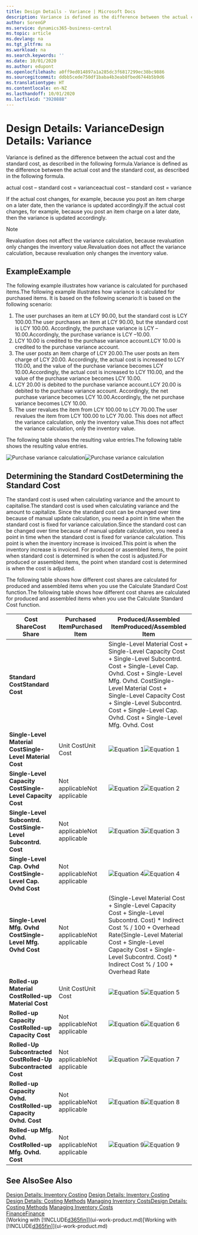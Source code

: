 ```yaml
---
title: Design Details - Variance | Microsoft Docs
description: Variance is defined as the difference between the actual cost and the standard cost, as described in the following formula.
author: SorenGP
ms.service: dynamics365-business-central
ms.topic: article
ms.devlang: na
ms.tgt_pltfrm: na
ms.workload: na
ms.search.keywords: ''
ms.date: 10/01/2020
ms.author: edupont
ms.openlocfilehash: a0ff9ed014897a1a285dc3f6817299ec38bc9886
ms.sourcegitcommit: ddbb5cede750df1baba4b3eab8fbed6744b5b9d6
ms.translationtype: HT
ms.contentlocale: en-NZ
ms.lasthandoff: 10/01/2020
ms.locfileid: "3920888"
---
```

# <a name="design-details-variance"></a><span data-ttu-id="f2db7-103">Design Details: Variance</span><span class="sxs-lookup"><span data-stu-id="f2db7-103">Design Details: Variance</span></span>
<span data-ttu-id="f2db7-104">Variance is defined as the difference between the actual cost and the standard cost, as described in the following formula.</span><span class="sxs-lookup"><span data-stu-id="f2db7-104">Variance is defined as the difference between the actual cost and the standard cost, as described in the following formula.</span></span>  

 <span data-ttu-id="f2db7-105">actual cost – standard cost = variance</span><span class="sxs-lookup"><span data-stu-id="f2db7-105">actual cost – standard cost = variance</span></span>  

 <span data-ttu-id="f2db7-106">If the actual cost changes, for example, because you post an item charge on a later date, then the variance is updated accordingly.</span><span class="sxs-lookup"><span data-stu-id="f2db7-106">If the actual cost changes, for example, because you post an item charge on a later date, then the variance is updated accordingly.</span></span>  

> [!NOTE]  
>  <span data-ttu-id="f2db7-107">Revaluation does not affect the variance calculation, because revaluation only changes the inventory value.</span><span class="sxs-lookup"><span data-stu-id="f2db7-107">Revaluation does not affect the variance calculation, because revaluation only changes the inventory value.</span></span>  

## <a name="example"></a><span data-ttu-id="f2db7-108">Example</span><span class="sxs-lookup"><span data-stu-id="f2db7-108">Example</span></span>  
 <span data-ttu-id="f2db7-109">The following example illustrates how variance is calculated for purchased items.</span><span class="sxs-lookup"><span data-stu-id="f2db7-109">The following example illustrates how variance is calculated for purchased items.</span></span> <span data-ttu-id="f2db7-110">It is based on the following scenario:</span><span class="sxs-lookup"><span data-stu-id="f2db7-110">It is based on the following scenario:</span></span>  

1.  <span data-ttu-id="f2db7-111">The user purchases an item at LCY 90.00, but the standard cost is LCY 100.00.</span><span class="sxs-lookup"><span data-stu-id="f2db7-111">The user purchases an item at LCY 90.00, but the standard cost is LCY 100.00.</span></span> <span data-ttu-id="f2db7-112">Accordingly, the purchase variance is LCY –10.00.</span><span class="sxs-lookup"><span data-stu-id="f2db7-112">Accordingly, the purchase variance is LCY –10.00.</span></span>  
2.  <span data-ttu-id="f2db7-113">LCY 10.00 is credited to the purchase variance account.</span><span class="sxs-lookup"><span data-stu-id="f2db7-113">LCY 10.00 is credited to the purchase variance account.</span></span>  
3.  <span data-ttu-id="f2db7-114">The user posts an item charge of LCY 20.00.</span><span class="sxs-lookup"><span data-stu-id="f2db7-114">The user posts an item charge of LCY 20.00.</span></span> <span data-ttu-id="f2db7-115">Accordingly, the actual cost is increased to LCY 110.00, and the value of the purchase variance becomes LCY 10.00.</span><span class="sxs-lookup"><span data-stu-id="f2db7-115">Accordingly, the actual cost is increased to LCY 110.00, and the value of the purchase variance becomes LCY 10.00.</span></span>  
4.  <span data-ttu-id="f2db7-116">LCY 20.00 is debited to the purchase variance account.</span><span class="sxs-lookup"><span data-stu-id="f2db7-116">LCY 20.00 is debited to the purchase variance account.</span></span> <span data-ttu-id="f2db7-117">Accordingly, the net purchase variance becomes LCY 10.00.</span><span class="sxs-lookup"><span data-stu-id="f2db7-117">Accordingly, the net purchase variance becomes LCY 10.00.</span></span>  
5.  <span data-ttu-id="f2db7-118">The user revalues the item from LCY 100.00 to LCY 70.00.</span><span class="sxs-lookup"><span data-stu-id="f2db7-118">The user revalues the item from LCY 100.00 to LCY 70.00.</span></span> <span data-ttu-id="f2db7-119">This does not affect the variance calculation, only the inventory value.</span><span class="sxs-lookup"><span data-stu-id="f2db7-119">This does not affect the variance calculation, only the inventory value.</span></span>  

 <span data-ttu-id="f2db7-120">The following table shows the resulting value entries.</span><span class="sxs-lookup"><span data-stu-id="f2db7-120">The following table shows the resulting value entries.</span></span>  

 <span data-ttu-id="f2db7-121">![Purchase variance calculation](media/design_details_inventory_costing_11_purchase_variance.png "Purchase variance calculation")</span><span class="sxs-lookup"><span data-stu-id="f2db7-121">![Purchase variance calculation](media/design_details_inventory_costing_11_purchase_variance.png "Purchase variance calculation")</span></span>  

## <a name="determining-the-standard-cost"></a><span data-ttu-id="f2db7-122">Determining the Standard Cost</span><span class="sxs-lookup"><span data-stu-id="f2db7-122">Determining the Standard Cost</span></span>  
 <span data-ttu-id="f2db7-123">The standard cost is used when calculating variance and the amount to capitalise.</span><span class="sxs-lookup"><span data-stu-id="f2db7-123">The standard cost is used when calculating variance and the amount to capitalize.</span></span> <span data-ttu-id="f2db7-124">Since the standard cost can be changed over time because of manual update calculation, you need a point in time when the standard cost is fixed for variance calculation.</span><span class="sxs-lookup"><span data-stu-id="f2db7-124">Since the standard cost can be changed over time because of manual update calculation, you need a point in time when the standard cost is fixed for variance calculation.</span></span> <span data-ttu-id="f2db7-125">This point is when the inventory increase is invoiced.</span><span class="sxs-lookup"><span data-stu-id="f2db7-125">This point is when the inventory increase is invoiced.</span></span> <span data-ttu-id="f2db7-126">For produced or assembled items, the point when standard cost is determined is when the cost is adjusted.</span><span class="sxs-lookup"><span data-stu-id="f2db7-126">For produced or assembled items, the point when standard cost is determined is when the cost is adjusted.</span></span>  

 <span data-ttu-id="f2db7-127">The following table shows how different cost shares are calculated for produced and assembled items when you use the Calculate Standard Cost function.</span><span class="sxs-lookup"><span data-stu-id="f2db7-127">The following table shows how different cost shares are calculated for produced and assembled items when you use the Calculate Standard Cost function.</span></span>  

|<span data-ttu-id="f2db7-128">Cost Share</span><span class="sxs-lookup"><span data-stu-id="f2db7-128">Cost Share</span></span>|<span data-ttu-id="f2db7-129">Purchased Item</span><span class="sxs-lookup"><span data-stu-id="f2db7-129">Purchased Item</span></span>|<span data-ttu-id="f2db7-130">Produced/Assembled Item</span><span class="sxs-lookup"><span data-stu-id="f2db7-130">Produced/Assembled Item</span></span>|  
|----------------|--------------------|------------------------------|  
|<span data-ttu-id="f2db7-131">**Standard Cost**</span><span class="sxs-lookup"><span data-stu-id="f2db7-131">**Standard Cost**</span></span>||<span data-ttu-id="f2db7-132">Single-Level Material Cost + Single-Level Capacity Cost + Single-Level Subcontrd. Cost + Single-Level Cap. Ovhd. Cost + Single-Level Mfg. Ovhd. Cost</span><span class="sxs-lookup"><span data-stu-id="f2db7-132">Single-Level Material Cost + Single-Level Capacity Cost + Single-Level Subcontrd. Cost + Single-Level Cap. Ovhd. Cost + Single-Level Mfg. Ovhd. Cost</span></span>|  
|<span data-ttu-id="f2db7-133">**Single-Level Material Cost**</span><span class="sxs-lookup"><span data-stu-id="f2db7-133">**Single-Level Material Cost**</span></span>|<span data-ttu-id="f2db7-134">Unit Cost</span><span class="sxs-lookup"><span data-stu-id="f2db7-134">Unit Cost</span></span>|<span data-ttu-id="f2db7-135">![Equation 1](media/design_details_inventory_costing_11_equation_1.png "Equation 1")</span><span class="sxs-lookup"><span data-stu-id="f2db7-135">![Equation 1](media/design_details_inventory_costing_11_equation_1.png "Equation 1")</span></span>|  
|<span data-ttu-id="f2db7-136">**Single-Level Capacity Cost**</span><span class="sxs-lookup"><span data-stu-id="f2db7-136">**Single-Level Capacity Cost**</span></span>|<span data-ttu-id="f2db7-137">Not applicable</span><span class="sxs-lookup"><span data-stu-id="f2db7-137">Not applicable</span></span>|<span data-ttu-id="f2db7-138">![Equation 2](media/design_details_inventory_costing_11_equation_2.png "Equation 2")</span><span class="sxs-lookup"><span data-stu-id="f2db7-138">![Equation 2](media/design_details_inventory_costing_11_equation_2.png "Equation 2")</span></span>|  
|<span data-ttu-id="f2db7-139">**Single-Level Subcontrd. Cost**</span><span class="sxs-lookup"><span data-stu-id="f2db7-139">**Single-Level Subcontrd. Cost**</span></span>|<span data-ttu-id="f2db7-140">Not applicable</span><span class="sxs-lookup"><span data-stu-id="f2db7-140">Not applicable</span></span>|<span data-ttu-id="f2db7-141">![Equation 3](media/design_details_inventory_costing_11_equation_3.png "Equation 3")</span><span class="sxs-lookup"><span data-stu-id="f2db7-141">![Equation 3](media/design_details_inventory_costing_11_equation_3.png "Equation 3")</span></span>|  
|<span data-ttu-id="f2db7-142">**Single-Level Cap. Ovhd Cost**</span><span class="sxs-lookup"><span data-stu-id="f2db7-142">**Single-Level Cap. Ovhd Cost**</span></span>|<span data-ttu-id="f2db7-143">Not applicable</span><span class="sxs-lookup"><span data-stu-id="f2db7-143">Not applicable</span></span>|<span data-ttu-id="f2db7-144">![Equation 4](media/design_details_inventory_costing_11_equation_4.png "Equation 4")</span><span class="sxs-lookup"><span data-stu-id="f2db7-144">![Equation 4](media/design_details_inventory_costing_11_equation_4.png "Equation 4")</span></span>|  
|<span data-ttu-id="f2db7-145">**Single-Level Mfg. Ovhd Cost**</span><span class="sxs-lookup"><span data-stu-id="f2db7-145">**Single-Level Mfg. Ovhd Cost**</span></span>|<span data-ttu-id="f2db7-146">Not applicable</span><span class="sxs-lookup"><span data-stu-id="f2db7-146">Not applicable</span></span>|<span data-ttu-id="f2db7-147">(Single-Level Material Cost + Single-Level Capacity Cost + Single-Level Subcontrd. Cost) \* Indirect Cost % / 100 + Overhead Rate</span><span class="sxs-lookup"><span data-stu-id="f2db7-147">(Single-Level Material Cost + Single-Level Capacity Cost + Single-Level Subcontrd. Cost) \* Indirect Cost % / 100 + Overhead Rate</span></span>|  
|<span data-ttu-id="f2db7-148">**Rolled-up Material Cost**</span><span class="sxs-lookup"><span data-stu-id="f2db7-148">**Rolled-up Material Cost**</span></span>|<span data-ttu-id="f2db7-149">Unit Cost</span><span class="sxs-lookup"><span data-stu-id="f2db7-149">Unit Cost</span></span>|<span data-ttu-id="f2db7-150">![Equation 5](media/design_details_inventory_costing_11_equation_5.png "Equation 5")</span><span class="sxs-lookup"><span data-stu-id="f2db7-150">![Equation 5](media/design_details_inventory_costing_11_equation_5.png "Equation 5")</span></span>|  
|<span data-ttu-id="f2db7-151">**Rolled-up Capacity Cost**</span><span class="sxs-lookup"><span data-stu-id="f2db7-151">**Rolled-up Capacity Cost**</span></span>|<span data-ttu-id="f2db7-152">Not applicable</span><span class="sxs-lookup"><span data-stu-id="f2db7-152">Not applicable</span></span>|<span data-ttu-id="f2db7-153">![Equation 6](media/design_details_inventory_costing_11_equation_6.png "Equation 6")</span><span class="sxs-lookup"><span data-stu-id="f2db7-153">![Equation 6](media/design_details_inventory_costing_11_equation_6.png "Equation 6")</span></span>|  
|<span data-ttu-id="f2db7-154">**Rolled-Up Subcontracted Cost**</span><span class="sxs-lookup"><span data-stu-id="f2db7-154">**Rolled-Up Subcontracted Cost**</span></span>|<span data-ttu-id="f2db7-155">Not applicable</span><span class="sxs-lookup"><span data-stu-id="f2db7-155">Not applicable</span></span>|<span data-ttu-id="f2db7-156">![Equation 7](media/design_details_inventory_costing_11_equation_7.png "Equation 7")</span><span class="sxs-lookup"><span data-stu-id="f2db7-156">![Equation 7](media/design_details_inventory_costing_11_equation_7.png "Equation 7")</span></span>|  
|<span data-ttu-id="f2db7-157">**Rolled-up Capacity Ovhd. Cost**</span><span class="sxs-lookup"><span data-stu-id="f2db7-157">**Rolled-up Capacity Ovhd. Cost**</span></span>|<span data-ttu-id="f2db7-158">Not applicable</span><span class="sxs-lookup"><span data-stu-id="f2db7-158">Not applicable</span></span>|<span data-ttu-id="f2db7-159">![Equation 8](media/design_details_inventory_costing_11_equation_8.png "Equation 8")</span><span class="sxs-lookup"><span data-stu-id="f2db7-159">![Equation 8](media/design_details_inventory_costing_11_equation_8.png "Equation 8")</span></span>|  
|<span data-ttu-id="f2db7-160">**Rolled-up Mfg. Ovhd. Cost**</span><span class="sxs-lookup"><span data-stu-id="f2db7-160">**Rolled-up Mfg. Ovhd. Cost**</span></span>|<span data-ttu-id="f2db7-161">Not applicable</span><span class="sxs-lookup"><span data-stu-id="f2db7-161">Not applicable</span></span>|<span data-ttu-id="f2db7-162">![Equation 9](media/design_details_inventory_costing_11_equation_9.png "Equation 9")</span><span class="sxs-lookup"><span data-stu-id="f2db7-162">![Equation 9](media/design_details_inventory_costing_11_equation_9.png "Equation 9")</span></span>|  

## <a name="see-also"></a><span data-ttu-id="f2db7-163">See Also</span><span class="sxs-lookup"><span data-stu-id="f2db7-163">See Also</span></span>  
 <span data-ttu-id="f2db7-164">[Design Details: Inventory Costing](design-details-inventory-costing.md) </span><span class="sxs-lookup"><span data-stu-id="f2db7-164">[Design Details: Inventory Costing](design-details-inventory-costing.md) </span></span>  
 <span data-ttu-id="f2db7-165">[Design Details: Costing Methods](design-details-costing-methods.md) [Managing Inventory Costs](finance-manage-inventory-costs.md)</span><span class="sxs-lookup"><span data-stu-id="f2db7-165">[Design Details: Costing Methods](design-details-costing-methods.md) [Managing Inventory Costs](finance-manage-inventory-costs.md)</span></span>  
 [<span data-ttu-id="f2db7-166">Finance</span><span class="sxs-lookup"><span data-stu-id="f2db7-166">Finance</span></span>](finance.md)  
 <span data-ttu-id="f2db7-167">[Working with [!INCLUDE[d365fin](includes/d365fin_md.md)]](ui-work-product.md)</span><span class="sxs-lookup"><span data-stu-id="f2db7-167">[Working with [!INCLUDE[d365fin](includes/d365fin_md.md)]](ui-work-product.md)</span></span>
